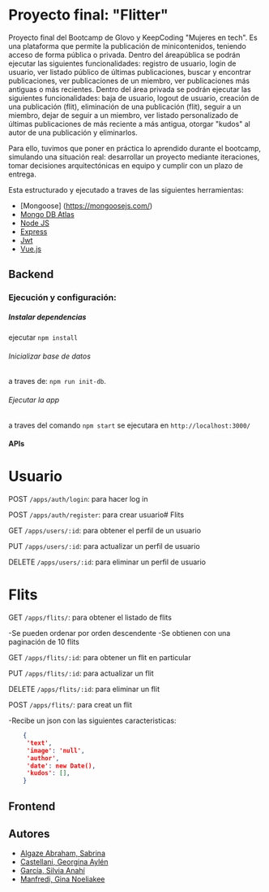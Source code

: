 # Proyecto final: "Flitter"

Proyecto final del Bootcamp de Glovo y KeepCoding "Mujeres en tech". Es una plataforma que permite la publicación de minicontenidos, teniendo acceso de forma pública o privada. 
Dentro del áreapública se podrán ejecutar las siguientes funcionalidades: registro de usuario, login de usuario, ver listado público de últimas publicaciones, buscar y encontrar publicaciones, ver publicaciones de un miembro, ver publicaciones más antiguas o más recientes.
Dentro del área privada se podrán ejecutar las siguientes funcionalidades: baja de usuario, logout de usuario, creación de una publicación (flit), eliminación de una publicación (flit), seguir a un miembro, dejar de seguir a un miembro, ver listado personalizado de últimas publicaciones de más reciente a más antigua, otorgar "kudos" al autor de una publicación y eliminarlos.

Para ello, tuvimos que poner en práctica lo aprendido durante el bootcamp, simulando una situación real: desarrollar un proyecto mediante iteraciones, tomar decisiones arquitectónicas en equipo y cumplir con un plazo de entrega.

Esta estructurado y ejecutado a traves de las siguientes herramientas:

- [Mongoose] (https://mongoosejs.com/)
- [Mongo DB Atlas](https://www.mongodb.com/es/atlas/database)
- [Node JS](https://nodejs.org)
- [Express](https://expressjs.com)
- [Jwt](https://jwt.io)
- [Vue.js](https://vuejs.org)

## Backend
### Ejecución y configuración:

##### Instalar dependencias
ejecutar `npm install`

###### Inicializar base de datos

a traves de: `npm run init-db`.

###### Ejecutar la app

a traves del comando `npm start` 
se ejecutara en `http://localhost:3000/`

#### APIs

# Usuario

POST `/apps/auth/login`: para hacer log in

POST `/apps/auth/register`: para crear usuario# Flits

GET `/apps/users/:id`: para obtener el perfil de un usuario

PUT `/apps/users/:id`: para actualizar un perfil de usuario

DELETE `/apps/users/:id`: para eliminar un perfil de usuario

# Flits

GET `/apps/flits/`: para obtener el listado de flits

-Se pueden ordenar por orden descendente
-Se obtienen con una paginación de 10 flits

GET `/apps/flits/:id`: para obtener un flit en particular

PUT `/apps/flits/:id`: para actualizar un flit

DELETE `/apps/flits/:id`: para eliminar un flit

POST `/apps/flits/`: para creat un flit

-Recibe un json con las siguientes caracteristicas:

```json
    {
     'text',
     'image': 'null',
     'author',
     'date': new Date(),
     'kudos': [],
    }
```    

## Frontend



## Autores

- [Algaze Abraham, Sabrina](https://github.com/sabrialgaze)
- [Castellani, Georgina Aylén](https://github.com/geor-castellani)
- [García, Silvia Anahí](https://github.com/gsanahi)
- [Manfredi, Gina Noeliakee](https://github.com/giginni)
